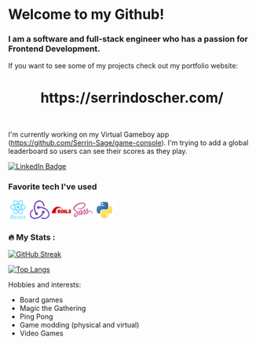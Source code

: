 # Welcome to my Github!

### I am a software and full-stack engineer who has a passion for Frontend Development.

If you want to see some of my projects check out my portfolio website: 
<h1 align="center" decoration="none">https://serrindoscher.com/ </h1>
</br>

I'm currently working on my Virtual Gameboy app (https://github.com/Serrin-Sage/game-console). I'm trying to add a global leaderboard so users can see their scores as they play. 

<div id="badges">
  <a href="https://www.linkedin.com/in/serrin-doscher-2a0544224/" target="_blank">
    <img src="https://img.shields.io/badge/LinkedIn-blue?style=for-the-badge&logo=linkedin&logoColor=white" alt="LinkedIn Badge"/>
  </a>
</div>

### Favorite tech I've used
<div>
  <img src="https://github.com/devicons/devicon/blob/master/icons/react/react-original-wordmark.svg" title="React" alt="React" width="40" height="40" />
  <img src="https://github.com/devicons/devicon/blob/master/icons/redux/redux-original.svg" title="Redux" width="40" height="40" />
  <img src="https://github.com/devicons/devicon/blob/master/icons/rails/rails-plain-wordmark.svg" title="Rails" width="40" height="40" />
  <img src="https://github.com/devicons/devicon/blob/master/icons/sass/sass-original.svg" title="SCSS" width="40" height="40" />
  <img src="https://github.com/devicons/devicon/blob/master/icons/python/python-original.svg" title="SCSS" width="40" height="40" />
</div>

### :fire: My Stats :
[![GitHub Streak](http://github-readme-streak-stats.herokuapp.com?user=serrin-sage&theme=dark&background=000000)](https://git.io/streak-stats)

[![Top Langs](https://github-readme-stats.vercel.app/api/top-langs/?username=serrin-sage&layout=compact&theme=vision-friendly-dark)](https://github.com/anuraghazra/github-readme-stats)


Hobbies and interests:
- Board games
- Magic the Gathering
- Ping Pong
- Game modding (physical and virtual)
- Video Games


<!--
**Serrin-Sage/Serrin-Sage** is a ✨ _special_ ✨ repository because its `README.md` (this file) appears on your GitHub profile.

Here are some ideas to get you started:

- 🔭 I’m currently working on ...
- 🌱 I’m currently learning ...
- 👯 I’m looking to collaborate on ...
- 🤔 I’m looking for help with ...
- 💬 Ask me about ...
- 📫 How to reach me: ...
- 😄 Pronouns: ...
- ⚡ Fun fact: ...
-->

